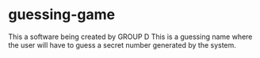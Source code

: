 # guessing-game
This a software being created by GROUP D
This is a guessing name where the user will have to guess a secret number generated by the system.

